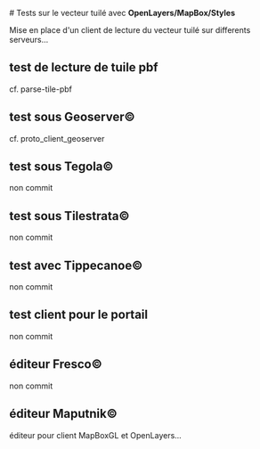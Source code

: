 # Tests sur le vecteur tuilé avec **OpenLayers/MapBox/Styles**

Mise en place d'un client de lecture du vecteur tuilé sur differents serveurs...

## test de lecture de tuile pbf
cf. parse-tile-pbf

## test sous Geoserver©
cf. proto_client_geoserver

## test sous Tegola©
non commit

## test sous Tilestrata©
non commit

## test avec Tippecanoe©
non commit

## test client pour le portail
non commit

## éditeur Fresco©
non commit

## éditeur Maputnik©
éditeur pour client MapBoxGL et OpenLayers...
